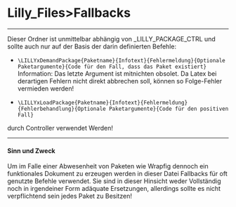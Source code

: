 # Lilly_Files>Fallbacks

---
Dieser Ordner ist unmittelbar abhängig von _LILLY_PACKAGE_CTRL und sollte auch nur auf der Basis der darin definierten Befehle:

- `\LILLYxDemandPackage{Paketname}{Infotext}{Fehlermeldung}{Optionale Paketargumente}{Code für den Fall, dass das Paket existiert}`
  Information: Das letzte Argument ist mitnichten obsolet. Da Latex bei derartigen Fehlern nicht direkt abbrechen soll,
  können so Folge-Fehler vermieden werden!

- `\LILLYxLoadPackage{Paketname}{Infotext}{Fehlermeldung}{Fehlerbehandlung}{Optionale Paketargumente}{Code für den positiven Fall}`


durch Controller verwendet Werden!

---

#### Sinn und Zweck

Um im Falle einer Abwesenheit von Paketen wie Wrapfig dennoch ein funktionales Dokument zu erzeugen werden in dieser
Datei Fallbacks für oft genutzte Befehle verwendet. Sie sind in dieser Hinsicht weder Vollständig noch in irgendeiner
Form adäquate Ersetzungen, allerdings sollte es nicht verpflichtend sein jedes Paket zu Besitzen!
